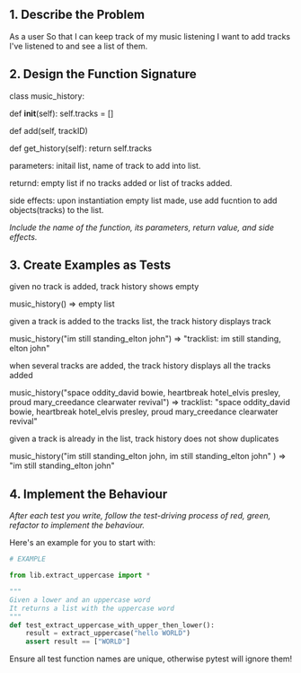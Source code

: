 
## 1. Describe the Problem

As a user
So that I can keep track of my music listening
I want to add tracks I've listened to and see a list of them.


## 2. Design the Function Signature

class music_history:

def __init__(self):
    self.tracks = []

def add(self, trackID)

def get_history(self):
    return self.tracks

parameters: initail list, name of track to add into list.

returnd: empty list if no tracks added or list of tracks added.

side effects: upon instantiation empty list made, use add fucntion to add objects(tracks) to the list. 




_Include the name of the function, its parameters, return value, and side effects._


## 3. Create Examples as Tests



given no track is added, track history shows empty 

music_history() => empty list



given a track is added to the tracks list, the track history displays track 

music_history("im still standing_elton john") => "tracklist: im still standing, elton john"



when several tracks are added, the track history displays all the tracks added

music_history("space oddity_david bowie, heartbreak hotel_elvis presley, proud mary_creedance clearwater revival") => tracklist: "space oddity_david bowie, heartbreak hotel_elvis presley, proud mary_creedance clearwater revival"




given a track is already in the list, track history does not show duplicates

music_history("im still standing_elton john, im still standing_elton john" ) => "im still standing_elton john"



## 4. Implement the Behaviour

_After each test you write, follow the test-driving process of red, green, refactor to implement the behaviour._

Here's an example for you to start with:

```python
# EXAMPLE

from lib.extract_uppercase import *

"""
Given a lower and an uppercase word
It returns a list with the uppercase word
"""
def test_extract_uppercase_with_upper_then_lower():
    result = extract_uppercase("hello WORLD")
    assert result == ["WORLD"]
```

Ensure all test function names are unique, otherwise pytest will ignore them!
